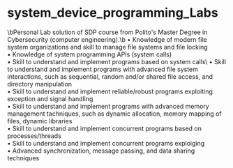 # system_device_programming_Labs
\bPersonal Lab solution of SDP course from Polito's Master Degree in Cybersecurity (computer engineering).\b
• Knowledge of modern file system organizations and skill to manage file systems and file locking \
• Knowledge of system programming APIs (system calls) \
• Skill to understand and implement programs based on system calls\ 
• Skill to understand and implement programs with advanced file system interactions, such as sequential, random and/or shared file access, and directory manipulation \
• Skill to understand and implement reliable/robust programs exploiting exception and signal handling \
• Skill to understand and implement programs with advanced memory management tachniques, such as dynamic allocation, memory mapping of files, dynamic libraries \
• Skill to understand and implement concurrent programs based on processes/threads \
• Skill to understand and implement concurrent programs exploiging \
• Advanced synchronization, message passing, and data sharing techniques
